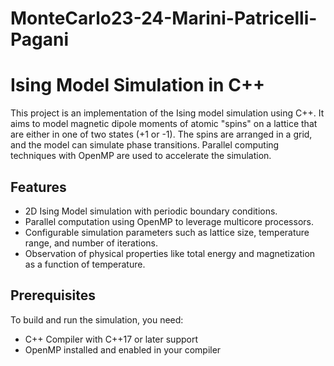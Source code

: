 # MonteCarlo23-24-Marini-Patricelli-Pagani
# Ising Model Simulation in C++

This project is an implementation of the Ising model simulation using C++. It aims to model magnetic dipole moments of atomic "spins" on a lattice that are either in one of two states (+1 or -1). The spins are arranged in a grid, and the model can simulate phase transitions. Parallel computing techniques with OpenMP are used to accelerate the simulation.

## Features

- 2D Ising Model simulation with periodic boundary conditions.
- Parallel computation using OpenMP to leverage multicore processors.
- Configurable simulation parameters such as lattice size, temperature range, and number of iterations.
- Observation of physical properties like total energy and magnetization as a function of temperature.

## Prerequisites

To build and run the simulation, you need:

- C++ Compiler with C++17 or later support 
- OpenMP installed and enabled in your compiler

